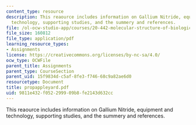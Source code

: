 ```yaml
---
content_type: resource
description: This reaource includes information on Gallium Nitride, equipment and
  technology, supporting studies, and the summery and references.
file: /ol-ocw-studio-app/courses/20-442-molecular-structure-of-biological-materials-be-442-fall-2005/9811e432f052299909b8fe2143d632cc_propappleyard.pdf
file_size: 160812
file_type: application/pdf
learning_resource_types:
- Assignments
license: https://creativecommons.org/licenses/by-nc-sa/4.0/
ocw_type: OCWFile
parent_title: Assignments
parent_type: CourseSection
parent_uid: 15f9834d-c5af-8fe3-f746-68c9a82ae6d0
resourcetype: Document
title: propappleyard.pdf
uid: 9811e432-f052-2999-09b8-fe2143d632cc
---
```

This reaource includes information on Gallium Nitride, equipment and technology, supporting studies, and the summery and references.